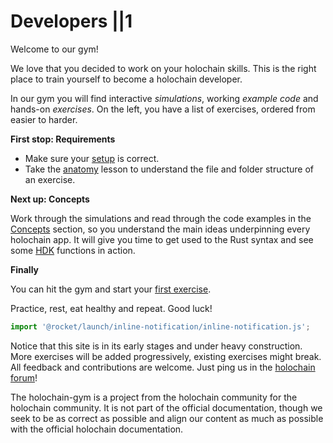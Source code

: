 # Developers ||1

Welcome to our gym!

We love that you decided to work on your holochain skills. 
This is the right place to train yourself to become a holochain developer.

In our gym you will find interactive *simulations*, working *example code* and hands-on *exercises*.
On the left, you have a list of exercises, ordered from easier to harder. 

**First stop: Requirements**

* Make sure your [setup](/developers/requirements/setup) is correct. 
* Take the [anatomy](/developers/requirements/anatomy) lesson to understand the file and folder structure of an exercise.

**Next up: Concepts**

Work through the simulations and read through the code examples in the [Concepts](/developers/concepts) section, so you understand the main ideas underpinning every holochain app. It will give you time to get used to the Rust syntax and see some [HDK](https://developer.holochain.org/docs/glossary/#holochain-development-kit-hdk) functions in action.

**Finally**

You can hit the gym and start your [first exercise](/developers/basic/entries).

Practice, rest, eat healthy and repeat.
Good luck!

```js script
import '@rocket/launch/inline-notification/inline-notification.js';
```
<inline-notification type="warning" title="UNDER CONSTRUCTION">

Notice that this site is in its early stages and under heavy construction. More exercises will be added progressively, existing exercises might break. All feedback and contributions are welcome. Just ping us in the [holochain forum](https://forum.holochain.org/t/gym-help-needed-offer-request/4622)!

</inline-notification>

<inline-notification type="tip" title="COMMUNITY PROJECT">

The holochain-gym is a project from the holochain community for the holochain community. It is not part of the official documentation, though we seek to be as correct as possible and align our content as much as possible with the official holochain documentation.
</inline-notification>
